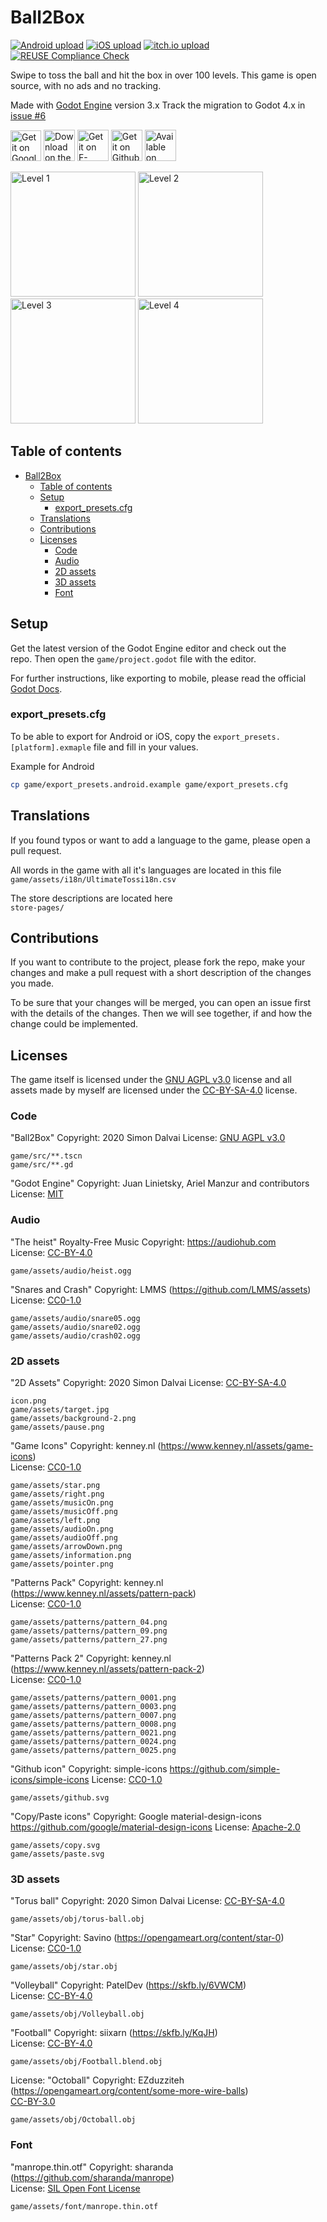 <!--
SPDX-FileCopyrightText: 2023 Simon Dalvai <info@simondalvai.org>

SPDX-License-Identifier: CC0-1.0
-->
# Ball2Box
[![Android upload](https://github.com/dulvui/ball2box/actions/workflows/upload-android.yml/badge.svg)](https://github.com/dulvui/ball2box/actions/workflows/upload-android.yml)
[![iOS upload](https://github.com/dulvui/ball2box/actions/workflows/upload-ios.yml/badge.svg)](https://github.com/dulvui/ball2box/actions/workflows/upload-ios.yml)
[![itch.io upload](https://github.com/dulvui/ball2box/actions/workflows/upload-itchio.yml/badge.svg)](https://github.com/dulvui/ball2box/actions/workflows/upload-itchio.yml)
[![REUSE Compliance Check](https://github.com/dulvui/ball2box/actions/workflows/reuse.yml/badge.svg)](https://github.com/dulvui/ball2box/actions/workflows/reuse.yml)  

Swipe to toss the ball and hit the box in over 100 levels.
This game is open source, with no ads and no tracking.  

Made with [Godot Engine](https://godotengine.org) version 3.x
Track the migration to Godot 4.x in [issue #6](https://github.com/dulvui/ball2box/issues/6)  

<a href="https://play.google.com/store/apps/details?id=com.salvai.ultimatetoss" target="_blank"><img src="store-images/PlayStore.svg" alt="Get it on Google Play" height="49px"></a>
<a href="https://apps.apple.com/us/app/ball2box/id1522604143" target="_blank"><img src="store-images/AppStore.svg" alt="Download on the App Store" height="50px" ></a>
<a href="https://f-droid.org/en/packages/com.simondalvai.ball2box/" target="_blank"><img src="store-images/get-it-on-en.webp" alt="Get it on F-Droid" height="50px" ></a>
<a href="https://github.com/dulvui/ball2box/releases/" target="_blank"><img src="store-images/Github.webp" alt="Get it on Github" height="50px" ></a>
<a href="https://simondalvai.itch.io/ball2box" target="_blank"><img src="store-images/itchio.webp" alt="Available on itch.io" height="50px" ></a>

<div>
  <img src="metadata/en-US/images/phoneScreenshots/Android-1.png" alt="Level 1" width="200"/>
  <img src="metadata/en-US/images/phoneScreenshots/Android-2.png" alt="Level 2" width="200"/>
  <img src="metadata/en-US/images/phoneScreenshots/Android-3.png" alt="Level 3" width="200"/>
  <img src="metadata/en-US/images/phoneScreenshots/Android-4.png" alt="Level 4" width="200"/>
</div>

## Table of contents
- [Ball2Box](#ball2box)
  - [Table of contents](#table-of-contents)
  - [Setup](#setup)
    - [export\_presets.cfg](#export_presetscfg)
  - [Translations](#translations)
  - [Contributions](#contributions)
  - [Licenses](#licenses)
    - [Code](#code)
    - [Audio](#audio)
    - [2D assets](#2d-assets)
    - [3D assets](#3d-assets)
    - [Font](#font)

## Setup
Get the latest version of the Godot Engine editor and check out the  
repo. Then open the `game/project.godot` file with the editor.

For further instructions, like exporting to mobile, please read the official [Godot Docs](https://docs.godotengine.org/en/stable/).

### export_presets.cfg

To be able to export for Android or iOS, copy the `export_presets.[platform].exmaple` file and fill in your values.

Example for Android
```sh
cp game/export_presets.android.example game/export_presets.cfg
```

## Translations
If you found typos or want to add a language to the game, please open a pull request.

All words in the game with all it's languages are located in this file  
`game/assets/i18n/UltimateTossi18n.csv`

The store descriptions are located here  
`store-pages/`

## Contributions
If you want to contribute to the project, please fork the repo, make your changes and make a pull request with a short description of the changes you made.

To be sure that your changes will be merged, you can open an issue first with the details of the changes.
Then we will see together, if and how the change could be implemented.

## Licenses
The game itself is licensed under the [GNU AGPL v3.0](LICENSE) license and all  
assets made by myself are licensed under the [CC-BY-SA-4.0](https://creativecommons.org/licenses/by-sa/4.0/) license.

### Code

"Ball2Box"
Copyright: 2020 Simon Dalvai
License: [GNU AGPL v3.0](LICENSE)
```
game/src/**.tscn
game/src/**.gd
```

"Godot Engine"
Copyright: Juan Linietsky, Ariel Manzur and contributors
License: [MIT](godotengine.org/license)

### Audio

"The heist" Royalty-Free Music
Copyright: https://audiohub.com  
License: [CC-BY-4.0](https://creativecommons.org/licenses/by/4.0/)
```
game/assets/audio/heist.ogg
```

"Snares and Crash"
Copyright: LMMS (https://github.com/LMMS/assets)  
License: [CC0-1.0](https://creativecommons.org/publicdomain/zero/1.0/)
```
game/assets/audio/snare05.ogg
game/assets/audio/snare02.ogg
game/assets/audio/crash02.ogg
```
### 2D assets

"2D Assets"
Copyright: 2020 Simon Dalvai
License: [CC-BY-SA-4.0](https://creativecommons.org/licenses/by-sa/4.0/)
```
icon.png
game/assets/target.jpg
game/assets/background-2.png
game/assets/pause.png
```

"Game Icons"
Copyright: kenney.nl (https://www.kenney.nl/assets/game-icons)  
License: [CC0-1.0](https://creativecommons.org/publicdomain/zero/1.0/)
```
game/assets/star.png
game/assets/right.png
game/assets/musicOn.png
game/assets/musicOff.png
game/assets/left.png
game/assets/audioOn.png
game/assets/audioOff.png
game/assets/arrowDown.png
game/assets/information.png
game/assets/pointer.png
```

"Patterns Pack"
Copyright: kenney.nl (https://www.kenney.nl/assets/pattern-pack)  
License: [CC0-1.0](https://creativecommons.org/publicdomain/zero/1.0/)
```
game/assets/patterns/pattern_04.png
game/assets/patterns/pattern_09.png
game/assets/patterns/pattern_27.png
```

"Patterns Pack 2"
Copyright: kenney.nl (https://www.kenney.nl/assets/pattern-pack-2)  
License: [CC0-1.0](https://creativecommons.org/publicdomain/zero/1.0/)
```
game/assets/patterns/pattern_0001.png
game/assets/patterns/pattern_0003.png
game/assets/patterns/pattern_0007.png
game/assets/patterns/pattern_0008.png
game/assets/patterns/pattern_0021.png
game/assets/patterns/pattern_0024.png
game/assets/patterns/pattern_0025.png
```

"Github icon"
Copyright: simple-icons https://github.com/simple-icons/simple-icons
License: [CC0-1.0](https://creativecommons.org/publicdomain/zero/1.0/)
```
game/assets/github.svg
```


"Copy/Paste icons"
Copyright: Google material-design-icons https://github.com/google/material-design-icons
License: [Apache-2.0](https://github.com/google/material-design-icons/blob/master/LICENSE)
```
game/assets/copy.svg
game/assets/paste.svg
```


### 3D assets

"Torus ball"
Copyright: 2020 Simon Dalvai
License: [CC-BY-SA-4.0](https://creativecommons.org/licenses/by-sa/4.0/)
```
game/assets/obj/torus-ball.obj
```


"Star"
Copyright: Savino (https://opengameart.org/content/star-0)  
License: [CC0-1.0](https://creativecommons.org/publicdomain/zero/1.0/)
```
game/assets/obj/star.obj
```

"Volleyball"
Copyright: PatelDev (https://skfb.ly/6VWCM)  
License: [CC-BY-4.0](http://creativecommons.org/licenses/by/4.0/)
```
game/assets/obj/Volleyball.obj
```

"Football"
Copyright: siixarn (https://skfb.ly/KqJH)  
License: [CC-BY-4.0](http://creativecommons.org/licenses/by/4.0/)
```
game/assets/obj/Football.blend.obj
``` 

License: "Octoball"
Copyright: EZduzziteh (https://opengameart.org/content/some-more-wire-balls)  
[CC-BY-3.0](https://creativecommons.org/licenses/by/3.0/)
```
game/assets/obj/Octoball.obj
```

### Font

"manrope.thin.otf"
Copyright: sharanda (https://github.com/sharanda/manrope)  
License: [SIL Open Font License](https://scripts.sil.org/cms/scripts/page.php?site_id=nrsi&id=OFL)
```
game/assets/font/manrope.thin.otf
```
